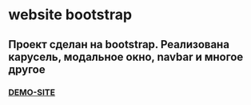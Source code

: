 # website bootstrap

## Проект сделан на bootstrap. Реализована карусель, модальное окно, navbar и многое другое

 ### [DEMO-SITE](https://strannic123.github.io/bootstrap_site/)